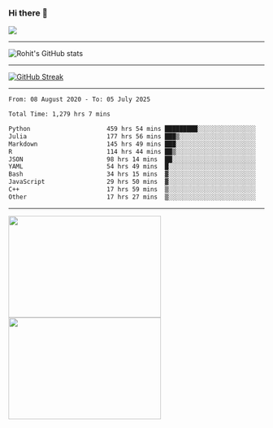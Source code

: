 ### Hi there 👋

 ![](https://komarev.com/ghpvc/?username=RohitRathore1&color=blueviolet)

<hr/>

![Rohit's GitHub stats](https://github-readme-stats.vercel.app/api?username=RohitRathore1&show_icons=true&theme=transparent)

<hr/>

[![GitHub Streak](http://github-readme-streak-stats.herokuapp.com?user=RohitRathore1&theme=dark&mode=weekly)](https://git.io/streak-stats)

<hr/>

<!--START_SECTION:waka-->

```txt
From: 08 August 2020 - To: 05 July 2025

Total Time: 1,279 hrs 7 mins

Python                     459 hrs 54 mins █████████░░░░░░░░░░░░░░░░   35.96 %
Julia                      177 hrs 56 mins ███▒░░░░░░░░░░░░░░░░░░░░░   13.91 %
Markdown                   145 hrs 49 mins ███░░░░░░░░░░░░░░░░░░░░░░   11.40 %
R                          114 hrs 44 mins ██▒░░░░░░░░░░░░░░░░░░░░░░   08.97 %
JSON                       98 hrs 14 mins  ██░░░░░░░░░░░░░░░░░░░░░░░   07.68 %
YAML                       54 hrs 49 mins  █░░░░░░░░░░░░░░░░░░░░░░░░   04.29 %
Bash                       34 hrs 15 mins  ▓░░░░░░░░░░░░░░░░░░░░░░░░   02.68 %
JavaScript                 29 hrs 50 mins  ▓░░░░░░░░░░░░░░░░░░░░░░░░   02.33 %
C++                        17 hrs 59 mins  ▒░░░░░░░░░░░░░░░░░░░░░░░░   01.41 %
Other                      17 hrs 27 mins  ▒░░░░░░░░░░░░░░░░░░░░░░░░   01.36 %
```

<!--END_SECTION:waka-->

<hr/>

<p>
  <img src="https://wakatime.com/share/@TeAmp0is0N/3935ee43-08a3-493e-8b95-60c1f9204b15.svg" width="300" height="200">
  <img src="https://wakatime.com/share/@TeAmp0is0N/8717aacc-7340-44e0-abb1-987dc9823fcd.svg" width="300" height="200">
</p>




